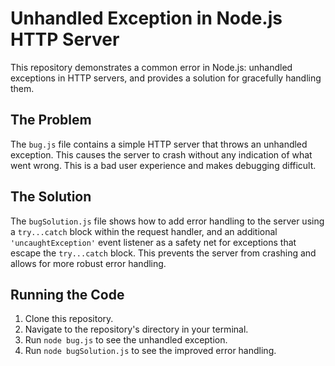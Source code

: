 # Unhandled Exception in Node.js HTTP Server

This repository demonstrates a common error in Node.js: unhandled exceptions in HTTP servers, and provides a solution for gracefully handling them.

## The Problem

The `bug.js` file contains a simple HTTP server that throws an unhandled exception. This causes the server to crash without any indication of what went wrong.  This is a bad user experience and makes debugging difficult.

## The Solution

The `bugSolution.js` file shows how to add error handling to the server using a `try...catch` block within the request handler, and an additional `'uncaughtException'` event listener as a safety net for exceptions that escape the `try...catch` block.  This prevents the server from crashing and allows for more robust error handling.

## Running the Code

1. Clone this repository.
2. Navigate to the repository's directory in your terminal.
3. Run `node bug.js` to see the unhandled exception.
4. Run `node bugSolution.js` to see the improved error handling.